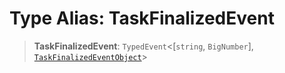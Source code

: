 # Type Alias: TaskFinalizedEvent

> **TaskFinalizedEvent**: `TypedEvent`\<\[`string`, `BigNumber`\], [`TaskFinalizedEventObject`](../interfaces/TaskFinalizedEventObject.md)\>
